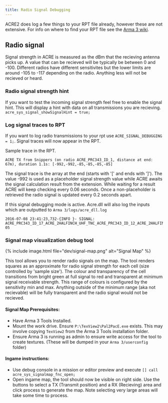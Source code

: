 ```yaml
---
title: Radio Signal Debugging
---
```


ACRE2 does log a few things to your RPT file already, however these are not extensive. For info on where to find your RPT file see the [Arma 3 wiki](https://community.bistudio.com/wiki/Crash_Files).

## Radio signal

Signal strength in ACRE is measured as the dBm that the recieving antenna picks up. A value that can be recieved will be typically be between 0 and -100. Different radios have different sensitivites but the lower limits are around -105 to -117 depending on the radio. Anything less will not be recieved or heard.

### Radio signal strength hint

If you want to test the incoming signal strength feel free to enable the signal hint. This will display a hint with data on all transmissions you are recieving.
`acre_sys_signal_showSignalHint = true;`

### Log signal traces to RPT

If you want to log radio transmissions to your rpt use `ACRE_SIGNAL_DEBUGGING = 1;`. Signal traces will now appear in the RPT.

Sample trace in the RPT.
```
ACRE TX from Snippers (on radio ACRE_PRC343_ID_1, distance at end: 67m), duration 1.1s: [-992,-992,-85,-85,-85,-85]
```
The signal trace is the array at the end (starts with '[' and ends with ']'). The value -992 is used as a placeholder signal strength value while ACRE awaits the signal calculation result from the extension. While waiting for a result ACRE will keep checking every 0.06 seconds. Once a non-placeholder is retrieved the radio signal is updated every 0.2 seconds apart.

If this signal debugging mode is active. Acre.dll will also log the inputs which are outputted to `Arma 3/logs/acre_dll.log`
```
2016-07-08 23:41:23,732-{INFO }- SIGNAL: ACRE_PRC343_ID_17_ACRE_2HALFINCH_UHF_TNC_ACRE_PRC343_ID_12_ACRE_2HALFINCH_UHF_TNC,27859.7,25269.6,54.3022,-0.754939,-0.111193,-0.646299,ACRE_2HALFINCH_UHF_TNC,27917.2,25384,54.7164,0.559324,-0.504565,-0.6577,ACRE_2HALFINCH_UHF_TNC,2400,100,0,2459.39,-85.0606,1.24914e-05
```

### Signal map visualization debug tool

{% include image.html file="dev/signal-map.png" alt="Signal Map" %}

This tool allows you to render radio signals on the map. The tool renders squares as an approximate for radio signal strength for each cell (size controlled by 'sample size'). The colour and transparency of the cell transitions from bright green at full signal to red and transparent at minimum signal receivable strength. This range of colours is configured by the sensitivity min and max. Anything outside of the minimum range (aka not recievable) will be fully transparent and the radio signal would not be recieved.


#### Signal Map Prerequisites:
- Have Arma 3 Tools Installed.
- Mount the work drive. Ensure `P:\TexView2\Pal2PacE.exe` exists. This may involve copying `TexView2` from the Arma 3 Tools installation folder.
- Ensure Arma 3 is running as admin to ensure write access for the tool to create textures. (These will be dumped in your `Arma 3/userconfig` folder)

#### Ingame instructions:
- Use debug console in a mission or editor preview and execute `[] call acre_sys_signalmap_fnc_open;`
- Open ingame map, the tool should now be visible on right side. Use the buttons to select a TX (Transmit position) and a RX (Recieving) area and click process to generate the map. Note selecting very large areas will take some time to process.

